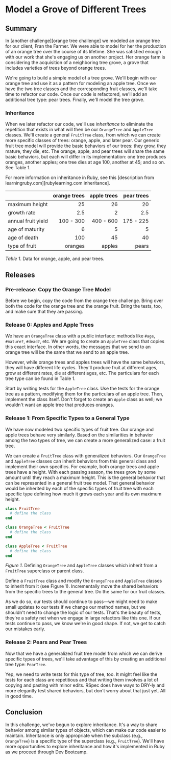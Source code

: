 # Model a Grove of Different Trees

## Summary
In [another challenge][orange tree challenge] we modeled an orange tree for our client, Fran the Farmer.  We were able to model for her the production of an orange tree over the course of its lifetime.  She was satisfied enough with our work that she's engaging us on another project.  Her orange farm is considering the acquisition of a neighboring tree grove, a grove that includes varieties of trees beyond orange trees.

We're going to build a simple model of a tree grove.  We'll begin with our  orange tree and use it as a pattern for modeling an apple tree.  Once we have the two tree classes and the corresponding fruit classes, we'll take time to refactor our code.  Once our code is refactored, we'll add an additional tree type:  pear trees.  Finally, we'll model the tree grove.


### Inheritance
When we later refactor our code, we'll use *inheritance* to eliminate the repetition that exists in what will then be our `OrangeTree` and `AppleTree` classes.  We'll create a general `FruitTree` class, from which we can create more specific classes of trees:  orange, apple, and later pear.  Our generic fruit tree model will provide the basic behaviors of our trees: they grow, they mature, they die, etc.  The orange, apple, and pear trees will share the same basic behaviors, but each will differ in its implementation: one tree produces oranges, another apples; one tree dies at age 100, another at 45; and so on.  See Table 1.

For more information on inheritance in Ruby, see this [description from learningruby.com][rubylearning.com inheritance].

|                    | orange trees | apple trees | pear trees |
| ------------------ | -----------: | ----------: | ---------: |
| maximum height     | 25           | 26          | 20         |
| growth rate        | 2.5          | 2           | 2.5        |
| annual fruit yield | 100 - 300    | 400 - 600   | 175 - 225  |
| age of maturity    | 6            | 5           | 5          |
| age of death       | 100          | 45          | 40         |
| type of fruit      | oranges      | apples      | pears      |

*Table 1*.  Data for orange, apple, and pear trees.



## Releases
### Pre-release:  Copy the Orange Tree Model
Before we begin, copy the code from the orange tree challenge.  Bring over both the code for the orange tree and the orange fruit.  Bring the tests, too, and make sure that they are passing.


### Release 0: Apples and Apple Trees
We have an `OrangeTree` class with a public interface:  methods like `#age`, `#mature?`, `#dead?`, etc.  We are going to create an `AppleTree` class that copies this exact interface.  In other words, the messages that we send to an orange tree will be the same that we send to an apple tree.

However, while orange trees and apples trees will have the same behaviors, they will have different life cycles.  They'll produce fruit at different ages, grow at different rates, die at different ages, etc.  The particulars for each tree type can be found in Table 1.

Start by writing tests for the `AppleTree` class.  Use the tests for the orange tree as a pattern, modifying them for the particulars of an apple tree.  Then, implement the class itself.  Don't forget to create an `Apple` class as well; we wouldn't want an apple tree that produces oranges.



### Release 1: From Specific Types to a General Type
We have now modeled two specific types of fruit tree.  Our orange and apple trees behave very similarly.  Based on the similarities in behavior among the two types of tree, we can create a more generalized case: a fruit tree.

We can create a `FruitTree` class with generalized behaviors.  Our `OrangeTree` and `AppleTree` classes can inherit behaviors from this general class and implement their own specifics.  For example, both orange trees and apple trees have a height.  With each passing season, the trees grow by some amount until they reach a maximum height.  This is the general behavior that can be represented in a general fruit tree model.  That general behavior would be inherited by each of the specific types of fruit tree with each specific type defining how much it grows each year and its own maximum height.


```ruby
class FruitTree
  # define the class
end

class OrangeTree < FruitTree
  # define the class
end

class AppleTree < FruitTree
  # define the class
end
```
*Figure 1*. Defining `OrangeTree` and `AppleTree` classes which inherit from a `FruitTree` superclass or parent class.


Define a `FruitTree` class and modify the `OrangeTree` and `AppleTree` classes to inherit from it (see Figure 1).  Incrementally move the shared behaviors from the specific trees to the general tree.  Do the same for our fruit classes.

As we do so, our tests should continue to pass—we might need to make small updates to our tests if we change our method names, but we shouldn't need to change the logic of our tests. That's the beauty of tests, they're a safety net when we engage in large refactors like this one. If our tests continue to pass, we know we're in good shape. If not, we get to catch our mistakes early.


### Release 2: Pears and Pear Trees
Now that we have a generalized fruit tree model from which we can derive specific types of trees, we'll take advantage of this by creating an additional tree type:  `PearTree`.

Yep, we need to write tests for this type of tree, too. It might feel like the tests for each class are repetitious and that writing them involves a lot of copying and pasting with minor edits.  RSpec does have ways to DRY-ly and more elegantly test shared behaviors, but don't worry about that just yet.  All in good time.


## Conclusion
In this challenge, we've begun to explore inheritance.  It's a way to share behavior among similar types of objects, which can make our code easier to maintain.  Inheritance is only appropriate when the subclass (e.g., `OrangeTree`) is a specific type of the superclass (e.g., `FruitTree`).  We'll have more opportunities to explore inheritance and how it's implemented in Ruby as we proceed through Dev Bootcamp.


